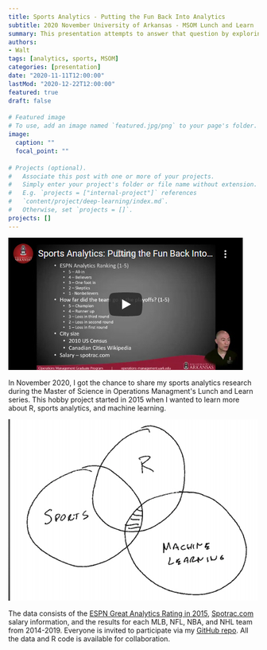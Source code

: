 ```yaml
---
title: Sports Analytics - Putting the Fun Back Into Analytics
subtitle: 2020 November University of Arkansas - MSOM Lunch and Learn 
summary: This presentation attempts to answer that question by exploring all the areas of the application of analytics in sports. The final point the brief makes is that by using sports data to teach k-means clustering, students are more interested in learning advanced analytical concepts.
authors:
- Walt
tags: [analytics, sports, MSOM]
categories: [presentation]
date: "2020-11-11T12:00:00"
lastMod: "2020-12-22T12:00:00"
featured: true
draft: false

# Featured image
# To use, add an image named `featured.jpg/png` to your page's folder. 
image:
  caption: ""
  focal_point: ""

# Projects (optional).
#   Associate this post with one or more of your projects.
#   Simply enter your project's folder or file name without extension.
#   E.g. `projects = ["internal-project"]` references 
#   `content/project/deep-learning/index.md`.
#   Otherwise, set `projects = []`.
projects: []
---
```


[<img src="2020-12-23_23-23-02.jpg">](https://scholarworks.uark.edu/opmapub/9/)

In November 2020, I got the chance to share my sports analytics research during the Master of Science in Operations Managment's Lunch and Learn series. This hobby project started in 2015 when I wanted to learn more about R, sports analytics, and machine learning. 

<img src="2020-12-23_23-34-54.jpg">

The data consists of the [ESPN Great Analytics Rating in 2015](http://www.espn.com/espn/feature/story/_/id/12331388/the-great-analytics-rankings), [Spotrac.com](Spotrac.com) salary information, and the results for each MLB, NFL, NBA, and NHL team from 2014-2019. Everyone is invited to participate via my [GitHub repo](https://github.com/ltwalt/espnsports). All the data and R code is available for collaboration.